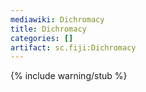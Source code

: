 ```yaml
---
mediawiki: Dichromacy
title: Dichromacy
categories: []
artifact: sc.fiji:Dichromacy
---
```


{% include warning/stub %}



